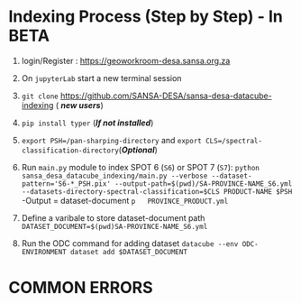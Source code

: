 # Indexing Process (Step by Step) - In BETA

 1. login/Register : https://geoworkroom-desa.sansa.org.za

 2. On `jupyterLab` start a new terminal session

 3. `git clone` https://github.com/SANSA-DESA/sansa-desa-datacube-indexing ( ***new users***)

 4. `pip install typer` (***If not installed***)

 5. `export PSH=/pan-sharping-directory` and `export CLS=/spectral-classification-directory`(***Optional***)

 6. Run `main.py` module to index SPOT 6 (`S6`) or SPOT 7 (`S7`):
    `python sansa_desa_datacube_indexing/main.py --verbose --dataset-pattern='S6-*_PSH.pix' --output-path=$(pwd)/SA-PROVINCE-NAME_S6.yml --datasets-directory-spectral-classification=$CLS PRODUCT-NAME $PSH`
    -Output = dataset-document `p   PROVINCE_PRODUCT.yml`

 7. Define a varibale to store dataset-document path `DATASET_DOCUMENT=$(pwd)SA-PROVINCE-NAME_S6.yml`

 8. Run the ODC command for adding dataset `datacube --env ODC-ENVIRONMENT dataset add $DATASET_DOCUMENT`

 
 # COMMON ERRORS

